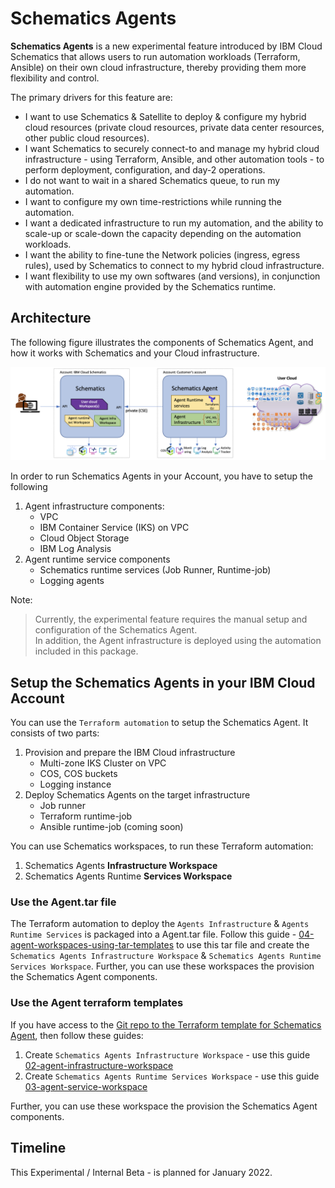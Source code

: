 # Schematics Agents

**Schematics Agents** is a new experimental feature introduced by IBM Cloud Schematics that allows users to run automation workloads (Terraform, Ansible) on their own cloud infrastructure, thereby providing them more flexibility and control. 

The primary drivers for this feature are:

- I want to use Schematics & Satellite to deploy & configure my hybrid cloud resources (private cloud resources, private data center resources, other public cloud resources).
- I want Schematics to securely connect-to and manage my hybrid cloud infrastructure - using Terraform, Ansible, and other automation tools - to perform deployment, configuration, and day-2 operations.
- I do not want to wait in a shared Schematics queue, to run my automation.
- I want to configure my own time-restrictions while running the automation.
- I want a dedicated infrastructure to run my automation, and the ability to scale-up or scale-down the capacity depending on the automation workloads.
- I want the ability to fine-tune the Network policies (ingress, egress rules), used by Schematics to connect to my hybrid cloud infrastructure.
- I want flexibility to use my own softwares (and versions), in conjunction with automation engine provided by the Schematics runtime.

## Architecture

The following figure illustrates the components of Schematics Agent, and how it works with Schematics and your Cloud infrastructure.

![Agent bluering](agent-blueprint.png)

In order to run Schematics Agents in your Account, you have to setup the following 
1. Agent infrastructure components:
   * VPC
   * IBM Container Service (IKS) on VPC
   * Cloud Object Storage
   * IBM Log Analysis
2. Agent runtime service components
   * Schematics runtime services (Job Runner, Runtime-job)
   * Logging agents

Note: 
> Currently, the experimental feature requires the manual setup and configuration of the Schematics Agent.  
> In addition, the Agent infrastructure is deployed using the automation included in this package.

## Setup the Schematics Agents in your IBM Cloud Account

You can use the `Terraform automation` to setup the Schematics Agent.  It consists of two parts:
1. Provision and prepare the IBM Cloud infrastructure 
   * Multi-zone IKS Cluster on VPC
   * COS, COS buckets
   * Logging instance
2. Deploy Schematics Agents on the target infrastructure
   * Job runner
   * Terraform runtime-job
   * Ansible runtime-job (coming soon)
   
You can use Schematics workspaces, to run these Terraform automation:
1. Schematics Agents **Infrastructure Workspace**
2. Schematics Agents Runtime **Services Workspace**

### Use the Agent.tar file

The Terraform automation to deploy the `Agents Infrastructure` & `Agents Runtime Services` is packaged into a Agent.tar file.  Follow this guide - [04-agent-workspaces-using-tar-templates](https://github.com/Cloud-Schematics/schematics-agents/blob/main/docs/04-agent-workspaces-using-tar-templates.md) to use this tar file and create the `Schematics Agents Infrastructure Workspace` & `Schematics Agents Runtime Services Workspace`.  Further, you can use these workspaces the provision the Schematics Agent components.

### Use the Agent terraform templates

If you have access to the [Git repo to the Terraform template for Schematics Agent](https://github.com/Cloud-Schematics/schematics-agents/tree/main/templates), then follow these guides:
1. Create `Schematics Agents Infrastructure Workspace` - use this guide [02-agent-infrastructure-workspace](https://github.com/Cloud-Schematics/schematics-agents/blob/main/docs/02-agent-infrastructure-workspace.md)
2. Create `Schematics Agents Runtime Services Workspace` - use this guide [03-agent-service-workspace](https://github.com/Cloud-Schematics/schematics-agents/blob/main/docs/03-agent-service-workspace.md)

Further, you can use these workspace the provision the Schematics Agent components.

## Timeline
This Experimental / Internal Beta - is planned for January 2022.

